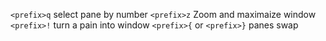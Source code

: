 `<prefix>q` select pane by number
`<prefix>z`  Zoom and maximaize window
`<prefix>!` turn a pain into window
`<prefix>{` or `<prefix>}` panes swap